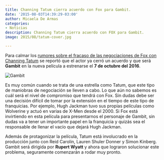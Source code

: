 ```yaml
---
title: Channing Tatum cierra acuerdo con Fox para Gambit.
date: '2015-08-03T14:39:29-03:00'
author: Micaela De Armas
categories:
- Noticias
description: Channing Tatum cierra acuerdo con FOX para Gambit.
image: 2015/08/tatum-cover.jpg

---
```

Para calmar los [rumores sobre el fracaso de las negociaciones de Fox con Channing Tatum](http://balancenegativo.com/blog/2015/07/29/channing-tatum-se-bajo-de-gambit/) se reportó que el actor ya cerró un acuerdo y que será **Gambit** en la nueva película a estrenarse el **7 de octubre del 2016**.

![Gambit](/img/2015/08/gambit-body.jpg)

Es muy común cuando se trata de una estrella como Tatum,  que este tipo de maniobras de negociación se lleven a cabo. Lo que aún no sabemos es cuál será el nivel de compromiso que tendrá con Fox. Sin dudas debe ser una decisión difícil de tomar por la extensión en el tiempo de este tipo de franquicias. Por ejemplo, Hugh Jackman tuvo sus propias películas como Wolverine y actuó en varias de X-Men desde el 2000. Si Fox está invirtiendo en esta película para presentarnos el personaje de Gambit, sin dudas va a tener un importante papel en la franquicia y quizás sea el responsable de llenar el vacío que dejará Hugh Jackman.

Además de protagonizar la película, Tatum está involucrado en la producción junto con Reid Carolin, Lauren Shuler Donner y Simon Kinberg. Gambit será dirigida por **Rupert Wyatt** y ahora que lograron solucionar este problema, seguramente comenzarán a rodar muy pronto.